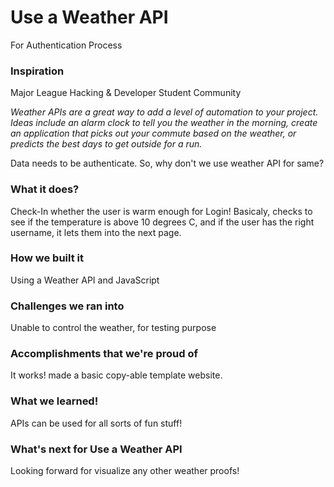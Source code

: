 # Use a Weather API
For Authentication Process

### Inspiration
Major League Hacking & Developer Student Community

_Weather APIs are a great way to add a level of automation to your project. Ideas include an alarm clock to tell you the weather in the morning, create an application that picks out your commute based on the weather, or predicts the best days to get outside for a run._

Data needs to be authenticate. So, why don't we use weather API for same?

### What it does?
Check-In whether the user is warm enough for Login!
Basicaly, checks to see if the temperature is above 10 degrees C, and if the user has the right username, it lets them into the next page.

### How we built it
Using a Weather API and JavaScript

### Challenges we ran into
Unable to control the weather, for testing purpose

### Accomplishments that we're proud of
It works! made a basic copy-able template website.

### What we learned!
APIs can be used for all sorts of fun stuff!

### What's next for Use a Weather API
Looking forward for visualize any other weather proofs!
